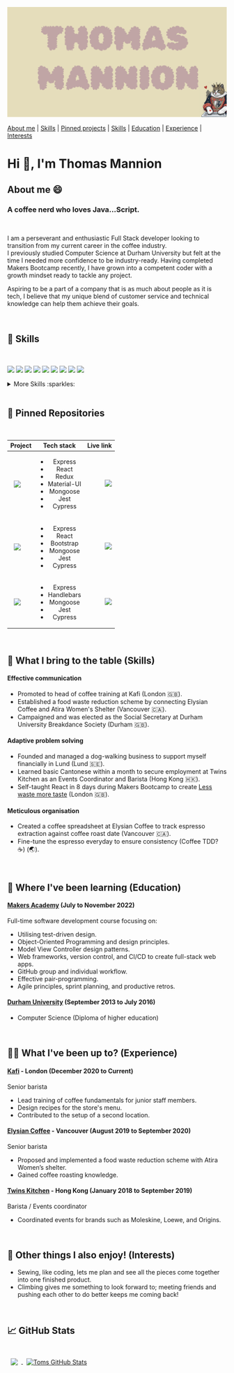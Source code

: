 [![Toms GitHub Banner](./catbanner.png)](https://github.com/TomMannion)

<div align="left">

[About me](#about_me) | [Skills](#skills) | [Pinned projects](#pinned) | [Skills](#skills) | [Education](#education) | [Experience](#experience) | [Interests](#interests)

<h1>Hi 👋, I'm Thomas Mannion</h1>
</div>

## <a name="about_me">About me 😄</a>

<h3>A coffee nerd who loves Java...Script.</h3>

<br>

I am a perseverant and enthusiastic Full Stack developer looking to transition from my current career in the coffee industry.
<br>
I previously studied Computer Science at Durham University but felt at the time I needed more confidence to be industry-ready. Having completed Makers Bootcamp recently, I have grown into a competent coder with a growth mindset ready to tackle any project.
<br>

Aspiring to be a part of a company that is as much about people as it is tech, I believe that my unique blend of customer service and technical knowledge can help them achieve their goals.

<br>

## <a name="skills"> 💼 Skills</a>

<br>

![](https://img.shields.io/badge/Code-React-informational?style=flat&logo=react&logoColor=white&color=4AB197)
![](https://img.shields.io/badge/Code-Redux-informational?style=flat&logo=Redux&logoColor=white&color=4AB197)
![](https://img.shields.io/badge/Code-JavaScript-informational?style=flat&logo=JavaScript&logoColor=white&color=4AB197)
![](https://img.shields.io/badge/Code-TypeScript-informational?style=flat&logo=TypeScript&logoColor=white&color=4AB197)
![](https://img.shields.io/badge/Code-Node-informational?style=flat&logo=Node&logoColor=white&color=4AB197)
![](https://img.shields.io/badge/Code-Ruby-informational?style=flat&logo=Ruby&logoColor=white&color=4AB197)
![](https://img.shields.io/badge/Code-Java-informational?style=flat&logo=Java&logoColor=white&color=4AB197)
![](https://img.shields.io/badge/Code-MongoDB-informational?style=flat&logo=MongoDB&logoColor=white&color=4AB197)
![](https://img.shields.io/badge/Code-MySQL-informational?style=flat&logo=MySQL&logoColor=white&color=4AB197)

<details>
  <summary>More Skills :sparkles:</summary>
<br>

![](https://img.shields.io/badge/Style-CSS-informational?style=flat&logo=css3&logoColor=white&color=4AB197)
![](https://img.shields.io/badge/Style-Tailwind-informational?style=flat&logo=Tailwind-CSS&logoColor=white&color=4AB197)
![](https://img.shields.io/badge/Style-Bootstrap-informational?style=flat&logo=Bootstrap&logoColor=white&color=4AB197)

<br>

![](https://img.shields.io/badge/Test-Jasmine-informational?style=flat&logo=Jasmine&logoColor=white&color=4AB197)
![](https://img.shields.io/badge/Test-Jest-informational?style=flat&logo=jest&logoColor=white&color=4AB197)
![](https://img.shields.io/badge/Test-Cypress-informational?style=flat&logo=Cypress&logoColor=white&color=4AB197)
![](https://img.shields.io/badge/Test-Capybara-informational?style=flat&logo=Capybara&logoColor=white&color=4AB197)

<br>

![](https://img.shields.io/badge/Tools-Docker-informational?style=flat&logo=docker&logoColor=white&color=4AB197)
![](https://img.shields.io/badge/Tools-Actions-informational?style=flat&logo=github-actions&logoColor=white&color=4AB197)
![](https://img.shields.io/badge/Tools-NPM-informational?style=flat&logo=npm&logoColor=white&color=4AB197)
![](https://img.shields.io/badge/Tools-Postman-informational?style=flat&logo=Postman&logoColor=white&color=4AB197)
![](https://img.shields.io/badge/Tools-Photoshop-informational?style=flat&logo=Adobe-Photoshop&logoColor=white&color=4AB197)
![](https://img.shields.io/badge/Tools-GitHub-informational?style=flat&logo=GitHub&logoColor=white&color=4AB197)

</details>

<br>

## <a name="pinned"> 📌 Pinned Repositories</a>

<br>

| Project                                                                                                                                                                                                                                                                                                 |                                                Tech stack                                                |                                                                                                                       Live link |
| ------------------------------------------------------------------------------------------------------------------------------------------------------------------------------------------------------------------------------------------------------------------------------------------------------- | :------------------------------------------------------------------------------------------------------: | ------------------------------------------------------------------------------------------------------------------------------: |
| <a href="https://github.com/TomMannion/Coffee_app"><img align="center" style="margin:0.5rem" src="https://my-stats-beryl.vercel.app/api/pin/?username=TomMannion&repo=Coffee_app&title_color=ffffff&text_color=c9cacc&icon_color=4AB197&bg_color=1A2B34" /></a> | <ul><li>Express</li><li>React</li><li>Redux</li><li>Material-UI</li><li>Mongoose</li><li>Jest</li><li>Cypress </li></ul> | <a href=""><img src="https://www.vectorlogo.zone/logos/heroku/heroku-icon.svg"></a> |
| <a href="https://github.com/TomMannion/ingredient-based-recipe-app/"><img align="center" style="margin:0.5rem" src="https://my-stats-beryl.vercel.app/api/pin/?username=TomMannion&repo=ingredient-based-recipe-app&title_color=ffffff&text_color=c9cacc&icon_color=4AB197&bg_color=1A2B34" /></a> | <ul><li>Express</li><li>React</li><li>Bootstrap</li><li>Mongoose</li><li>Jest</li><li>Cypress </li></ul> | <a href="https://less-waste-more-taste.herokuapp.com/"><img src="https://www.vectorlogo.zone/logos/heroku/heroku-icon.svg"></a> |
| <a href="https://github.com/GuillerminaLorenzo/acebook-monsters-inc"><img align="center" style="margin:0.5rem" src="https://my-stats-beryl.vercel.app/api/pin/?username=TomMannion&repo=acebook-monsters-inc&title_color=ffffff&text_color=c9cacc&icon_color=4AB197&bg_color=1A2B34" /></a>        |        <ul><li>Express</li><li>Handlebars</li><li>Mongoose</li><li>Jest</li><li>Cypress</li></ul>        |  <a href="https://monsters-inc-acebook.herokuapp.com/"><img src="https://www.vectorlogo.zone/logos/heroku/heroku-icon.svg"></a> |

<br>

## <a name="skills">:brain: What I bring to the table (Skills)</a>

#### Effective communication

- Promoted to head of coffee training at Kafi (London :gb:).
- Established a food waste reduction scheme by connecting Elysian Coffee and Atira Women's Shelter (Vancouver :canada:).
- Campaigned and was elected as the Social Secretary at Durham University Breakdance Society (Durham :gb:).

#### Adaptive problem solving

- Founded and managed a dog-walking business to support myself financially in Lund (Lund :sweden:).
- Learned basic Cantonese within a month to secure employment at Twins Kitchen as an Events Coordinator and Barista (Hong Kong :hong_kong:).
- Self-taught React in 8 days during Makers Bootcamp to create [Less waste more taste](https://less-waste-more-taste.herokuapp.com/) (London :gb:).

#### Meticulous organisation

- Created a coffee spreadsheet at Elysian Coffee to track espresso extraction against coffee roast date (Vancouver :canada:).
- Fine-tune the espresso everyday to ensure consistency (Coffee TDD? :coffee:) (:earth_asia:).

<br>

## <a name="education">:open_book: Where I've been learning (Education)</a>

#### [Makers Academy](https://makers.tech/) (July to November 2022)

Full-time software development course focusing on:

- Utilising test-driven design.
- Object-Oriented Programming and design principles.
- Model View Controller design patterns.
- Web frameworks, version control, and CI/CD to create full-stack web apps.
- GitHub group and individual workflow.
- Effective pair-programming.
- Agile principles, sprint planning, and productive retros.

#### [Durham University](https://www.durham.ac.uk/homepage/) (September 2013 to July 2016)

- Computer Science (Diploma of higher education)

<br>

## <a name="experience">:technologist: What I've been up to? (Experience) </a>

#### [Kafi](https://www.kaficafe.com/) - London (December 2020 to Current)

Senior barista

- Lead training of coffee fundamentals for junior staff members.
- Design recipes for the store's menu.
- Contributed to the setup of a second location.

#### [Elysian Coffee](https://elysiancoffee.com/) - Vancouver (August 2019 to September 2020)

Senior barista

- Proposed and implemented a food waste reduction scheme with Atira Women’s shelter.
- Gained coffee roasting knowledge.

#### [Twins Kitchen](http://www.twins-kitchen.com/) - Hong Kong (January 2018 to September 2019)

Barista / Events coordinator

- Coordinated events for brands such as Moleskine, Loewe, and Origins.

<br>

## <a name="interests">:climbing: Other things I also enjoy! (Interests) </a>

- Sewing, like coding, lets me plan and see all the pieces come together into one finished product.
- Climbing gives me something to look forward to; meeting friends and pushing each other to do better keeps me coming back!

<br>

## &#x1f4c8; GitHub Stats

<br>

<a class="pinned" href="https://github.com/TomMannion">
  <img align="center" style="margin:0.5rem" src="https://my-stats-beryl.vercel.app/api/top-langs/?username=TomMannion&title_color=ffffff&text_color=c9cacc&icon_color=4AB197&bg_color=1A2B34" />
</a>

<a class="pinned" href="https://github.com/TomMannion">
  <img align="center" style="margin:0.5rem" src="https://my-stats-beryl.vercel.app/api?username=TomMannion&show_icons=true&line_height=27&count_private=true&title_color=ffffff&text_color=c9cacc&icon_color=4AB097&bg_color=1A2B34" alt="Toms GitHub Stats" />
</a>

<br>
